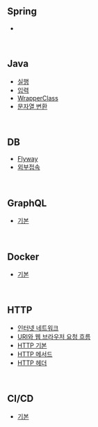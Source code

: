 ## Spring
- []()
<br>

## Java
- [실행](https://github.com/KEJ94/TIL/blob/main/Java/실행.md)
- [입력](https://github.com/KEJ94/TIL/blob/main/Java/입력.md)
- [WrapperClass](https://github.com/KEJ94/TIL/blob/main/Java/WrapperClass.md)
- [문자열 변환](https://github.com/KEJ94/TIL/blob/main/Java/문자열_변환.md)
<br>

## DB
- [Flyway](https://github.com/KEJ94/TIL/blob/main/DB/Flyway.md)
- [외부접속](https://github.com/KEJ94/TIL/blob/main/DB/외부접속.md)
<br>

## GraphQL
- [기본](https://github.com/KEJ94/TIL/blob/main/GraphQL/기본.md)
<br>

## Docker
- [기본](https://github.com/KEJ94/TIL/blob/main/Docker/기본.md)
<br>
  
## HTTP
- [인터넷 네트워크](https://github.com/KEJ94/TIL/blob/main/HTTP/인터넷_네트워크.md)
- [URI와 웹 브라우저 요청 흐름](https://github.com/KEJ94/TIL/blob/main/HTTP/URI와_웹_브라우저_요청_흐름.md)
- [HTTP 기본](https://github.com/KEJ94/TIL/blob/main/HTTP/HTTP_기본.md)
- [HTTP 메서드](https://github.com/KEJ94/TIL/blob/main/HTTP/HTTP_메서드.md)
- [HTTP 헤더](https://github.com/KEJ94/TIL/blob/main/HTTP/HTTP_헤더.md)
<br>

## CI/CD
 - [기본](https://github.com/KEJ94/TIL/blob/main/CI_CD/기본.md)
<br>
